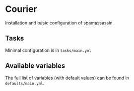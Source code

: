 # Courier

Installation and basic configuration of spamassassin

## Tasks

Minimal configuration is in `tasks/main.yml`

## Available variables

The full list of variables (with default values) can be found in `defaults/main.yml`.
